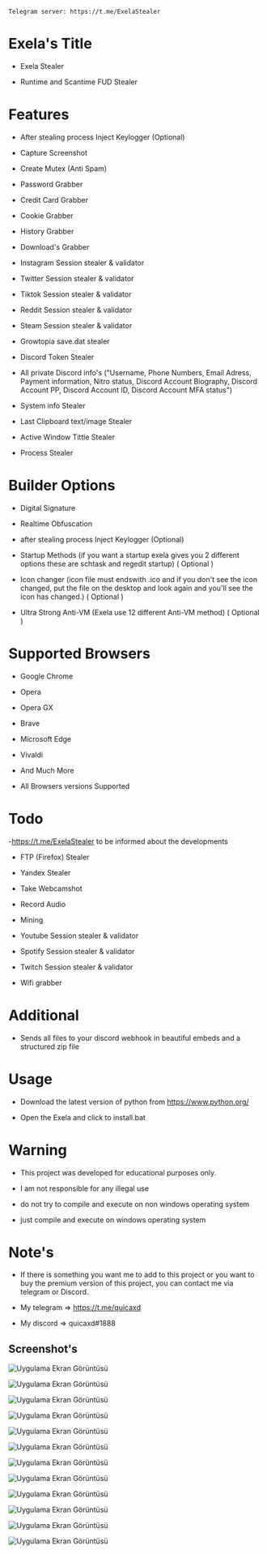 
    Telegram server: https://t.me/ExelaStealer
   
# Exela's Title
- Exela Stealer

- Runtime and Scantime FUD Stealer

# Features

- After stealing process Inject Keylogger (Optional)

- Capture Screenshot

- Create Mutex (Anti Spam)

- Password Grabber

- Credit Card Grabber

- Cookie Grabber

- History Grabber

- Download's Grabber

- Instagram Session stealer & validator

- Twitter Session stealer & validator

- Tiktok Session stealer & validator

- Reddit Session stealer & validator

- Steam Session stealer & validator

- Growtopia save.dat stealer

- Discord Token Stealer

- All private Discord info's ("Username, Phone Numbers, Email Adress, Payment information, Nitro status, Discord Account Biography, Discord Account PP, Discord Account ID, Discord Account MFA status")

- System info Stealer

- Last Clipboard text/image Stealer

- Active Window Tittle Stealer

- Process Stealer


# Builder Options

- Digital Signature

- Realtime Obfuscation

- after stealing process Inject Keylogger (Optional)

- Startup Methods (if you want a startup exela gives you 2 different options these are schtask and regedit startup) ( Optional )

- Icon changer (icon file must endswith .ico and if you don't see the icon changed, put the file on the desktop and look again and you'll see the icon has changed.) ( Optional )

- Ultra Strong Anti-VM (Exela use 12 different Anti-VM method) ( Optional )

# Supported Browsers

- Google Chrome

- Opera

- Opera GX

- Brave

- Microsoft Edge

- Vivaldi

- And Much More

- All Browsers versions Supported

# Todo

-https://t.me/ExelaStealer to be informed about the developments

- FTP (Firefox) Stealer

- Yandex Stealer
  
- Take Webcamshot

- Record Audio

- Mining

- Youtube Session stealer & validator

- Spotify Session stealer & validator

- Twitch Session stealer & validator

- Wifi grabber

# Additional

- Sends all files to your discord webhook in beautiful embeds and a structured zip file

# Usage

- Download the latest version of python from https://www.python.org/

- Open the Exela and click to install.bat

# Warning

- This project was developed for educational purposes only.

- I am not responsible for any illegal use

- do not try to compile and execute on non windows operating system

- just compile and execute on windows operating system

# Note's
- If there is something you want me to add to this project or you want to buy the premium version of this project, you can contact me via telegram or Discord.

- My telegram => https://t.me/quicaxd

- My discord => quicaxd#1888


## Screenshot's

![Uygulama Ekran Görüntüsü](https://i.hizliresim.com/pukzrjo.png)

![Uygulama Ekran Görüntüsü](https://i.hizliresim.com/h7gzzcw.png)

![Uygulama Ekran Görüntüsü](https://i.ibb.co/jw0xM40/image.png)

![Uygulama Ekran Görüntüsü](https://i.ibb.co/2nrWkjY/image2.png)

![Uygulama Ekran Görüntüsü](https://i.hizliresim.com/iw1jtiw.png)
  
![Uygulama Ekran Görüntüsü](https://i.hizliresim.com/1iilk44.png)

![Uygulama Ekran Görüntüsü](https://i.hizliresim.com/8hkshjv.png)

![Uygulama Ekran Görüntüsü](https://i.hizliresim.com/57sxo18.png)

![Uygulama Ekran Görüntüsü](https://i.hizliresim.com/a3o58vt.png)

![Uygulama Ekran Görüntüsü](https://i.hizliresim.com/t28m15t.png)

![Uygulama Ekran Görüntüsü](https://i.hizliresim.com/jxsfrne.png)

![Uygulama Ekran Görüntüsü](https://i.hizliresim.com/16n1tka.png)
